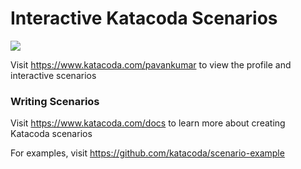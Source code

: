 # Interactive Katacoda Scenarios

[![](http://shields.katacoda.com/katacoda/pavankumar/count.svg)](https://www.katacoda.com/pavankumar "Get your profile on Katacoda.com")

Visit https://www.katacoda.com/pavankumar to view the profile and interactive scenarios

### Writing Scenarios
Visit https://www.katacoda.com/docs to learn more about creating Katacoda scenarios

For examples, visit https://github.com/katacoda/scenario-example
